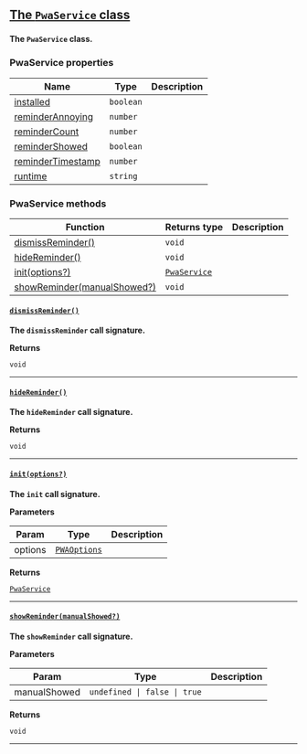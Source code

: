 <section id="main" data-note="AUTO-GENERATED CONTENT, DO NOT EDIT DIRECTLY!">

<h2><a name="pwaservice" href="https://ngx-useful.lamnhan.com/docs/content/classes/pwaservice.html"><p>The <code>PwaService</code> class</p>
</a></h2>

**The `PwaService` class.**

<h3><a name="pwaservice-properties"><p>PwaService properties</p>
</a></h3>

| Name                                                                                                       | Type                 | Description |
| ---------------------------------------------------------------------------------------------------------- | -------------------- | ----------- |
| [installed](https://ngx-useful.lamnhan.com/docs/content/classes/pwaservice.html#installed)                 | <code>boolean</code> |             |
| [reminderAnnoying](https://ngx-useful.lamnhan.com/docs/content/classes/pwaservice.html#reminderannoying)   | <code>number</code>  |             |
| [reminderCount](https://ngx-useful.lamnhan.com/docs/content/classes/pwaservice.html#remindercount)         | <code>number</code>  |             |
| [reminderShowed](https://ngx-useful.lamnhan.com/docs/content/classes/pwaservice.html#remindershowed)       | <code>boolean</code> |             |
| [reminderTimestamp](https://ngx-useful.lamnhan.com/docs/content/classes/pwaservice.html#remindertimestamp) | <code>number</code>  |             |
| [runtime](https://ngx-useful.lamnhan.com/docs/content/classes/pwaservice.html#runtime)                     | <code>string</code>  |             |

<h3><a name="pwaservice-methods"><p>PwaService methods</p>
</a></h3>

| Function                                                  | Returns type                                                                                                              | Description |
| --------------------------------------------------------- | ------------------------------------------------------------------------------------------------------------------------- | ----------- |
| [dismissReminder()](#pwaservice-dismissreminder-0)        | <code>void</code>                                                                                                         |             |
| [hideReminder()](#pwaservice-hidereminder-0)              | <code>void</code>                                                                                                         |             |
| [init(options?)](#pwaservice-init-0)                      | <code><a href="https://ngx-useful.lamnhan.com/docs/content/classes/pwaservice.html" target="_blank">PwaService</a></code> |             |
| [showReminder(manualShowed?)](#pwaservice-showreminder-0) | <code>void</code>                                                                                                         |             |

<h4><a name="pwaservice-dismissreminder-0" href="https://ngx-useful.lamnhan.com/docs/content/classes/pwaservice.html#dismissreminder"><p><code>dismissReminder()</code></p>
</a></h4>

**The `dismissReminder` call signature.**

**Returns**

<code>void</code>

---

<h4><a name="pwaservice-hidereminder-0" href="https://ngx-useful.lamnhan.com/docs/content/classes/pwaservice.html#hidereminder"><p><code>hideReminder()</code></p>
</a></h4>

**The `hideReminder` call signature.**

**Returns**

<code>void</code>

---

<h4><a name="pwaservice-init-0" href="https://ngx-useful.lamnhan.com/docs/content/classes/pwaservice.html#init"><p><code>init(options?)</code></p>
</a></h4>

**The `init` call signature.**

**Parameters**

| Param   | Type                                                                                                                         | Description |
| ------- | ---------------------------------------------------------------------------------------------------------------------------- | ----------- |
| options | <code><a href="https://ngx-useful.lamnhan.com/docs/content/interfaces/pwaoptions.html" target="_blank">PWAOptions</a></code> |             |

**Returns**

<code><a href="https://ngx-useful.lamnhan.com/docs/content/classes/pwaservice.html" target="_blank">PwaService</a></code>

---

<h4><a name="pwaservice-showreminder-0" href="https://ngx-useful.lamnhan.com/docs/content/classes/pwaservice.html#showreminder"><p><code>showReminder(manualShowed?)</code></p>
</a></h4>

**The `showReminder` call signature.**

**Parameters**

| Param        | Type                                    | Description |
| ------------ | --------------------------------------- | ----------- |
| manualShowed | <code>undefined \| false \| true</code> |             |

**Returns**

<code>void</code>

---

</section>
